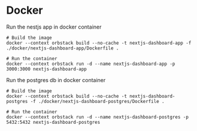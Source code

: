 # Docker
Run the nestjs app in docker container
```
# Build the image
docker --context orbstack build --no-cache -t nextjs-dashboard-app -f ./docker/nextjs-dashboard-app/Dockerfile .

# Run the container
docker --context orbstack run -d --name nextjs-dashboard-app -p 3000:3000 nextjs-dashboard-app
```

Run the postgres db in docker container
```
# Build the image
docker --context orbstack build --no-cache -t nextjs-dashboard-postgres -f ./docker/nextjs-dashboard-postgres/Dockerfile .

# Run the container
docker --context orbstack run -d --name nextjs-dashboard-postgres -p 5432:5432 nextjs-dashboard-postgres
```